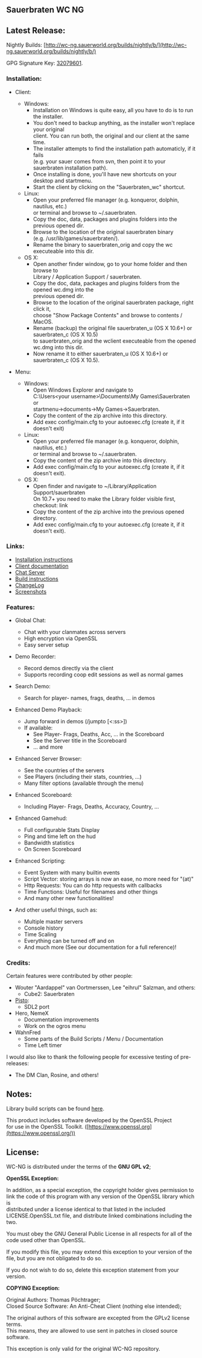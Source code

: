 ## Sauerbraten WC NG ##

## Latest Release: ##

Nightly Builds: [http://wc-ng.sauerworld.org/builds/nightly/b/](http://wc-ng.sauerworld.org/builds/nightly/b/)

GPG Signature Key: [32079601](https://github.com/tpoechtrager/wc-ng/tree/master/src/build/signkeys).

### Installation: ###

* Client:
    * Windows:
        * Installation on Windows is quite easy, all you have to do is to run the installer.  
        * You don't need to backup anything, as the installer won't replace your original  
          client. You can run both, the original and our client at the same time.  
        * The installer attempts to find the installation path automaticly, if it fails  
          (e.g. your sauer comes from svn, then point it to your sauerbraten installation path).  
        * Once installing is done, you'll have new shortcuts on your desktop and startmenu.  
        * Start the client by clicking on the "Sauerbraten_wc" shortcut.
    * Linux:
        * Open your preferred file manager (e.g. konqueror, dolphin, nautilus, etc.)  
          or terminal and browse to ~/.sauerbraten.  
        * Copy the doc, data, packages and plugins folders into the previous opened dir.  
        * Browse to the location of the original sauerbraten binary  
          (e.g. /usr/lib/games/sauerbraten/).  
        * Rename the binary to sauerbraten_orig and copy the wc executeable into this dir.  
    * OS X:
        * Open another finder window, go to your home folder and then browse to  
          Library / Application Support / sauerbraten.  
        * Copy the doc, data, packages and plugins folders from the opened wc.dmg into the  
          previous opened dir.  
        * Browse to the location of the original sauerbraten package, right click it,  
          choose "Show Package Contents" and browse to contents / MacOS.  
        * Rename (backup) the original file sauerbraten_u (OS X 10.6+) or sauerbraten_c (OS X 10.5)  
          to sauerbraten_orig and the wclient executeable from the opened wc.dmg into this dir.  
        * Now rename it to either sauerbraten_u (OS X 10.6+) or sauerbraten_c (OS X 10.5).  

* Menu:

    * Windows:
        * Open Windows Explorer and navigate to  
          C:\Users\<your username>\Documents\My Games\Sauerbraten or  
          startmenu->documents->My Games->Sauerbraten.  
        * Copy the content of the zip archive into this directory.  
        * Add exec config/main.cfg to your autoexec.cfg (create it, if it doesn't exit)
    * Linux:
        * Open your preferred file manager (e.g. konqueror, dolphin, nautilus, etc.)  
          or terminal and browse to ~/.sauerbraten.
        * Copy the content of the zip archive into this directory.  
        * Add exec config/main.cfg to your autoexec.cfg (create it, if it doesn't exit).
    * OS X:
        * Open finder and navigate to ~/Library/Application Support/sauerbraten  
          On 10.7+ you need to make the Library folder visible first, checkout: link  
        * Copy the content of the zip archive into the previous opened directory.  
        * Add exec config/main.cfg to your autoexec.cfg (create it, if it doesn't exit).

### Links: ###

* [Installation instructions](http://wc-ng.sauerworld.org/builds/nightly/readme/#installation)
* [Client documentation](http://wc-ng.sauerworld.org/builds/nightly/readme)
* [Chat Server](https://github.com/tpoechtrager/wc-ng/blob/master/CHATSERVER.md)
* [Build instructions](https://github.com/tpoechtrager/wc-ng/blob/master/BUILD_INSTRUCTIONS.md)
* [ChangeLog](https://github.com/tpoechtrager/wc-ng/blob/master/ChangeLog)
* [Screenshots](http://wc-ng.sauerworld.org/builds/nightly/screens)

### Features: ###

* Global Chat:
    * Chat with your clanmates across servers
    * High encryption via OpenSSL
    * Easy server setup


* Demo Recorder:
    * Record demos directly via the client
    * Supports recording coop edit sessions as well as normal games

* Search Demo:
    * Search for player- names, frags, deaths, ... in demos


* Enhanced Demo Playback:
    * Jump forward in demos (/jumpto <mm>[<:ss>])
    * If available:
         * See Player- Frags, Deaths, Acc, ... in the Scoreboard
         * See the Server title in the Scoreboard
         * ... and more


* Enhanced Server Browser:
    * See the countries of the servers
    * See Players (including their stats, countries, ...)
    * Many filter options (available through the menu)


* Enhanced Scoreboard:
    * Including Player- Frags, Deaths, Accuracy, Country, ...


* Enhanced Gamehud:
    * Full configurable Stats Display
    * Ping and time left on the hud
    * Bandwidth statistics
    * On Screen Scoreboard


* Enhanced Scripting:
    * Event System with many builtin events
    * Script Vector: storing arrays is now an ease, no more need for "(at)"
    * Http Requests: You can do http requests with callbacks
    * Time Functions: Useful for filenames and other things
    * And many other new functionalities!


* And other useful things, such as:
    * Multiple master servers
    * Console history
    * Time Scaling
    * Everything can be turned off and on
    * And much more (See our documentation for a full reference)!


### Credits: ###

Certain features were contributed by other people:

* Wouter "Aardappel" van Oortmerssen, Lee "eihrul" Salzman, and others:
    * Cube2: Sauerbraten
* [Pisto](http://github.com/pisto):
    * SDL2 port
* Hero, NemeX
    * Documentation improvements
    * Work on the ogros menu
* WahnFred
    * Some parts of the Build Scripts / Menu / Documentation
    * Time Left timer

I would also like to thank the following people for excessive testing
of pre-releases:

  * The DM Clan, Rosine, and others!

## Notes: ##

Library build scripts can be found [here](http://todo).

This product includes software developed by the OpenSSL Project  
for use in the OpenSSL Toolkit. ([https://www.openssl.org](https://www.openssl.org/))

## License: ##

WC-NG is distributed under the terms of the **GNU GPL v2**;

**OpenSSL Exception:**

In addition, as a special exception, the copyright holder gives permission to  
link the code of this program with any version of the OpenSSL library which is  
distributed under a license identical to that listed in the included  
LICENSE.OpenSSL.txt file, and distribute linked combinations including the two.  

You must obey the GNU General Public License in all respects for all of the  
code used other than OpenSSL.  

If you modify this file, you may extend this exception to your version of the  
file, but you are not obligated to do so.  

If you do not wish to do so, delete this exception statement from your version.

**COPYING Exception:**

Original Authors: Thomas Pöchtrager;  
Closed Source Software: An Anti-Cheat Client (nothing else intended);  

The original authors of this software are excepted from the GPLv2 license terms.  
This means, they are allowed to use sent in patches in closed source software.  

This exception is only valid for the original WC-NG repository.
